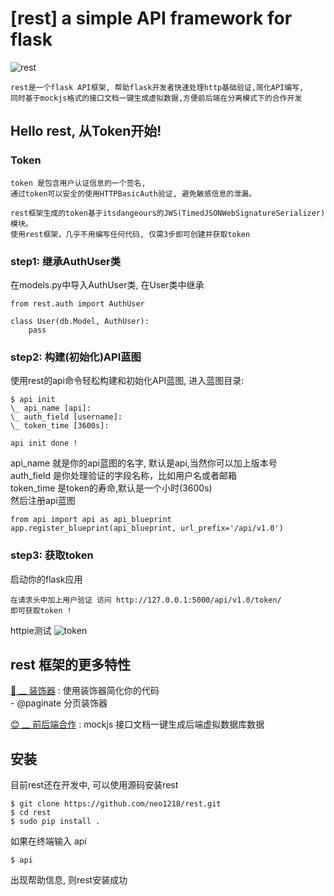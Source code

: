 [rest] a simple API framework for flask
===

![rest](http://7xj431.com1.z0.glb.clouddn.com/i_need_rest_by_gada_chan-d34h65n.jpg) <br/>

    rest是一个flask API框架, 帮助flask开发者快速处理http基础验证,简化API编写,
    同时基于mockjs格式的接口文档一键生成虚拟数据,方便前后端在分离模式下的合作开发

## Hello rest, 从Token开始!
### Token

    token 是包含用户认证信息的一个签名,
    通过token可以安全的使用HTTPBasicAuth验证, 避免敏感信息的泄漏。

    rest框架生成的token基于itsdangeours的JWS(TimedJSONWebSignatureSerializer)模块。
    使用rest框架，几乎不用编写任何代码, 仅需3步即可创建并获取token

### step1: 继承AuthUser类
在models.py中导入AuthUser类, 在User类中继承

    from rest.auth import AuthUser

    class User(db.Model, AuthUser):
        pass

### step2: 构建(初始化)API蓝图
使用rest的api命令轻松构建和初始化API蓝图, 进入蓝图目录:

    $ api init
    \_ api_name [api]:
    \_ auth_field [username]:
    \_ token_time [3600s]:

    api init done !

api_name 就是你的api蓝图的名字, 默认是api,当然你可以加上版本号<br/>
auth_field 是你处理验证的字段名称，比如用户名或者邮箱 <br/>
token_time 是token的寿命,默认是一个小时(3600s) <br/>
然后注册api蓝图

    from api import api as api_blueprint
    app.register_blueprint(api_blueprint, url_prefix='/api/v1.0')


### step3: 获取token
启动你的flask应用

    在请求头中加上用户验证 访问 http://127.0.0.1:5000/api/v1.0/token/
    即可获取token !

httpie测试
![token](http://7xj431.com1.z0.glb.clouddn.com/g)


## rest 框架的更多特性
[🍺 __ 装饰器](https://github.com/neo1218/rest/blob/master/doc%2Fdecorate.md) : 使用装饰器简化你的代码 <br/>
    - @paginate 分页装饰器

[😊 __ 前后端合作](https://github.com/neo1218/rest/blob/master/doc%2Fmock.md) : mockjs 接口文档一键生成后端虚拟数据库数据

## 安装
目前rest还在开发中, 可以使用源码安装rest

    $ git clone https://github.com/neo1218/rest.git
    $ cd rest
    $ sudo pip install .

如果在终端输入 api

    $ api

出现帮助信息, 则rest安装成功
